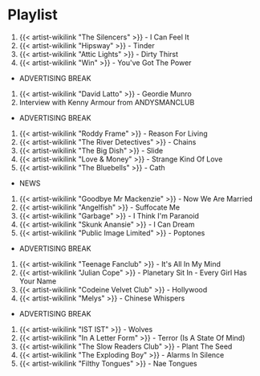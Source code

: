 # Playlist

1. {{< artist-wikilink "The Silencers" >}} - I Can Feel It
2. {{< artist-wikilink "Hipsway" >}} - Tinder
3. {{< artist-wikilink "Attic Lights" >}} - Dirty Thirst
4. {{< artist-wikilink "Win" >}} - You've Got The Power

- ADVERTISING BREAK

1. {{< artist-wikilink "David Latto" >}} - Geordie Munro
2. Interview with Kenny Armour from ANDYSMANCLUB

- ADVERTISING BREAK

1. {{< artist-wikilink "Roddy Frame" >}} - Reason For Living
2. {{< artist-wikilink "The River Detectives" >}} - Chains
3. {{< artist-wikilink "The Big Dish" >}} - Slide
4. {{< artist-wikilink "Love & Money" >}} - Strange Kind Of Love
5. {{< artist-wikilink "The Bluebells" >}} - Cath

- NEWS

1. {{< artist-wikilink "Goodbye Mr Mackenzie" >}} - Now We Are Married
2. {{< artist-wikilink "Angelfish" >}} - Suffocate Me
3. {{< artist-wikilink "Garbage" >}} - I Think I'm Paranoid
4. {{< artist-wikilink "Skunk Anansie" >}} - I Can Dream
5. {{< artist-wikilink "Public Image Limited" >}} - Poptones

- ADVERTISING BREAK

1. {{< artist-wikilink "Teenage Fanclub" >}} - It's All In My Mind
2. {{< artist-wikilink "Julian Cope" >}} - Planetary Sit In - Every Girl Has Your Name
3. {{< artist-wikilink "Codeine Velvet Club" >}} - Hollywood
4. {{< artist-wikilink "Melys" >}} - Chinese Whispers

- ADVERTISING BREAK

1. {{< artist-wikilink "IST IST" >}} - Wolves
2. {{< artist-wikilink "In A Letter Form" >}} - Terror (Is A State Of Mind)
3. {{< artist-wikilink "The Slow Readers Club" >}} - Plant The Seed
4. {{< artist-wikilink "The Exploding Boy" >}} - Alarms In Silence
5. {{< artist-wikilink "Filthy Tongues" >}} - Nae Tongues
